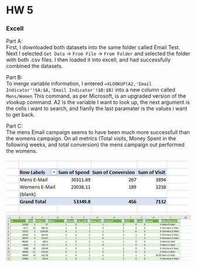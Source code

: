 # HW 5

### Excell  
Part A:  
First, I downloaded both datasets into the same folder called Email Test. Next I selected `Get Data` -> `From File` -> `From Folder`
and selected the folder with both .csv files. I then loaded it into excell, and had successfully combined the datasets.

Part B:  
To merge variable information, I entered `=XLOOKUP(A2,'Email Indicator'!$A:$A,'Email Indicator'!$B:$B)` into a new column called `Mens/Women`
This command, as per Microsoft, is an upgraded version of the vlookup command. A2 is the variable I want to look up, the next argument is
the cells i want to search, and fianlly the last paramater is the values i want to get back.

Part C:  
The mens Email campaign seems to have been much more successfull than the womens campaign. On all metrics (Total visits, Money Spent in the following weeks, and total conversion) the mens campaign out performed the womens.  

![](excell_pivot.png)
![](excell.png)
